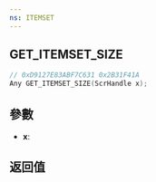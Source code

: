 ```yaml
---
ns: ITEMSET
---
```

## GET_ITEMSET_SIZE

```c
// 0xD9127E83ABF7C631 0x2B31F41A
Any GET_ITEMSET_SIZE(ScrHandle x);
```


## 參數
* **x**: 

## 返回值
